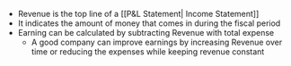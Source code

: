 - Revenue is the top line of a [[P&L Statement| Income Statement]]
- It indicates the amount of money that comes in during the fiscal period
- Earning can be calculated by subtracting Revenue with total expense
	- A good company can improve earnings by increasing Revenue over time or reducing the expenses while keeping revenue constant


